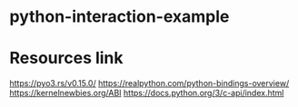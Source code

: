 # python-interaction-example

# Resources link
https://pyo3.rs/v0.15.0/
https://realpython.com/python-bindings-overview/
https://kernelnewbies.org/ABI
https://docs.python.org/3/c-api/index.html
